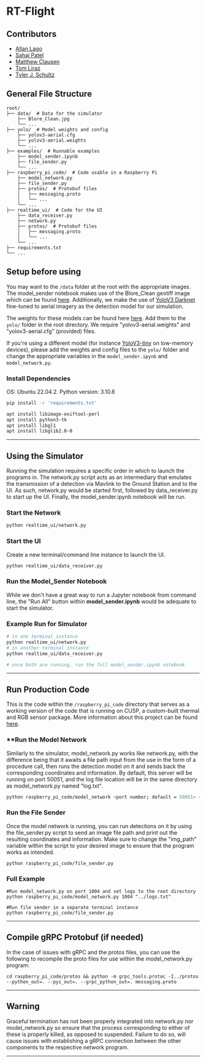 # RT-Flight

## Contributors

- [Allan Lago](https://github.com/alago1)
- [Sahaj Patel](https://github.com/sah4jpatel)
- [Matthew Clausen](https://github.com/matt-clausen)
- [Tom Liraz](https://github.com/tomliraz)
- [Tyler J. Schultz](https://github.com/tj-schultz)

## General File Structure
```
root/
├── data/  # Data for the simulator
    ├── Blore_Clean.jpg
    └── ...
├── yolo/  # Model weights and config
    ├── yolov3-aerial.cfg
    ├── yolov3-aerial.weights
    └── ...
├── examples/  # Runnable examples
    ├── model_sender.ipynb
    ├── file_sender.py
    └── ...
├── raspberry_pi_code/  # Code usable in a Raspberry Pi
    ├── model_network.py
    ├── file_sender.py
    ├── protos/  # Protobuf files
    │   ├── messaging.proto
    │   └── ...
    └── ...
├── realtime_ui/  # Code for the UI
    ├── data_receiver.py
    ├── network.py
    ├── protos/  # Protobuf files
    │   ├── messaging.proto
    │   └── ...
    └── ...
├── requirements.txt
└── ...
```

## Setup before using
You may want to the `/data` folder at the root with the appropriate images. The model_sender notebook makes use of the Blore_Clean geotiff image which can be found [here](https://drive.google.com/file/d/14mJcI-_crVwy95-pAr1K8nYJDyK99zh5/view?usp=share_link). Additionally, we make the use of [YoloV3 Darknet](https://github.com/jekhor/darknet) fine-tuned to aerial imagery as the detection model for our simulation.

The weights for these models can be found here [here](https://drive.google.com/file/d/1LyWvsoPmmPM9is0TmDmCE5vddXZLXYK6/view?usp=share_link). Add them to the `yolo/` folder in the root directory. We require "yolov3-aerial.weights" and "yolov3-aerial.cfg" (provided) files.

If you're using a different model (for instance [YoloV3-tiny](https://github.com/smarthomefans/darknet-test) on low-memory devices), please add the weights and config files
to the `yolo/` folder and change the appropriate variables in the `model_sender.ipynb` and `model_network.py`.

### **Install Dependencies**

OS: Ubuntu 22.04.2.
Python version: 3.10.6

```bash
pip install -r 'requirements.txt'

apt install libimage-exiftool-perl
apt install python3-tk
apt install libgl1
apt install libglib2.0-0
```

***


## Using the Simulator

Running the simulation requires a specific order in which to launch the programs in. The network.py script acts as an intermediary that emulates the transmission of a detection via Mavlink to the Ground Station and to the UI. As such, network.py would be started first, followed by data_receiver.py to start up the UI. Finally, the model_sender.ipynb notebook will be run. 


### **Start the Network**

```bash
python realtime_ui/network.py
```

### **Start the UI**

Create a new terminal/command line instance to launch the UI. 

```bash
python realtime_ui/data_receiver.py
```

### **Run the Model_Sender Notebook**

While we don't have a great way to run a Jupyter notebook from command line, the "Run All" button within **model_sender.ipynb** would be adequate to start the simulator.


### **Example Run for Simulator**

```bash
# in one terminal instance
python realtime_ui/network.py
# in another terminal instance
python realtime_ui/data_receiver.py

# once both are running, run the full model_sender.ipynb notebook
```

***

## Run Production Code

This is the code within the `/raspberry_pi_code` directory that serves as a working version of the code that is running on CUSP, a custom-built thermal and RGB sensor package. More information about this project can be found [here](https://github.com/JesseChin/CUSP).

### **Run the Model Network

Similarly to the simulator, model_network.py works like network.py, with the difference being that it awaits a file path input from the use in the form of a procedure call, then runs the detection model on it and sends back the corresponding coordinates and information. By default, this server will be running on port 50051, and the log file location will be in the same directory as model_network.py named "log.txt".

```bash
python raspberry_pi_code/model_network <port number; default = 50051> <log file path; default = "log.txt">
```

### **Run the File Sender**

Once the model network is running, you can run detections on it by using the file_sender.py script to send an image file path and print out the resulting coordinates and information. Make sure to change the "img_path" variable within the script to your desired image to ensure that the program works as intended. 

```
python raspberry_pi_code/file_sender.py
```

### **Full Example**

```
#Run model_network.py on port 1004 and set logs to the root directory
python raspberry_pi_code/model_network.py 1004 "../logs.txt"

#Run file sender in a separate terminal instance
python raspberry_pi_code/file_sender.py
```

***

## Compile gRPC Protobuf (if needed)

In the case of issues with gRPC and the protos files, you can use the following to recompile the proto files for use within the model_network.py program:

`cd raspberry_pi_code/protos && python -m grpc_tools.protoc -I../protos --python_out=. --pyi_out=. --grpc_python_out=. messaging.proto`

***

## Warning

Graceful termination has not been properly integrated into network.py nor model_network.py so ensure that the process corresponding to either of these is properly killed, as opposed to suspended. Failure to do so, will cause issues with establishing a gRPC connection between the other components to the respective network program.


***
